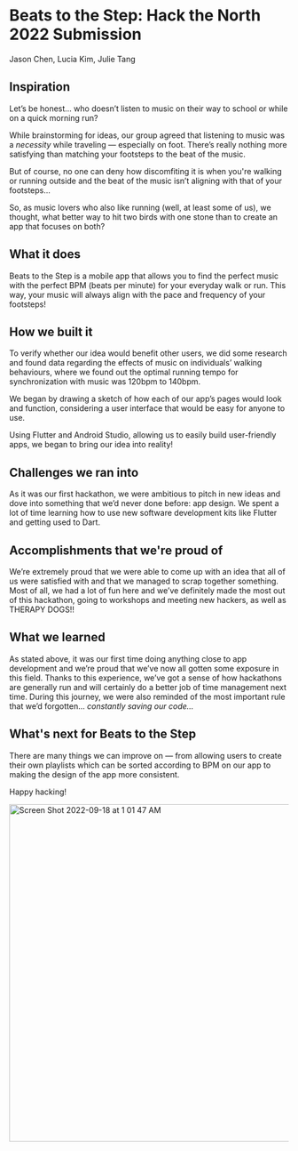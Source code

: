 # Beats to the Step: Hack the North 2022 Submission

Jason Chen, Lucia Kim, Julie Tang


## Inspiration
Let’s be honest… who doesn’t listen to music on their way to school or while on a quick morning run?

While brainstorming for ideas, our group agreed that listening to music was a _necessity_ while traveling — especially on foot. There’s really nothing more satisfying than matching your footsteps to the beat of the music. 

But of course, no one can deny how discomfiting it is when you're walking or running outside and the beat of the music isn’t aligning with that of your footsteps... 

So, as music lovers who also like running (well, at least some of us), we thought, what better way to hit two birds with one stone than to create an app that focuses on both?

## What it does
Beats to the Step is a mobile app that allows you to find the perfect music with the perfect BPM (beats per minute) for your everyday walk or run. This way, your music will always align with the pace and frequency of your footsteps!

## How we built it
To verify whether our idea would benefit other users, we did some research and found data regarding the effects of music on individuals’ walking behaviours, where we found out the optimal running tempo for synchronization with music was 120bpm to 140bpm.

We began by drawing a sketch of how each of our app’s pages would look and function, considering a user interface that would be easy for anyone to use. 

Using Flutter and Android Studio, allowing us to easily build user-friendly apps, we began to bring our idea into reality!

## Challenges we ran into
As it was our first hackathon, we were ambitious to pitch in new ideas and dove into something that we’d never done before: app design. We spent a lot of time learning how to use new software development kits like Flutter and getting used to Dart. 

## Accomplishments that we're proud of
We’re extremely proud that we were able to come up with an idea that all of us were satisfied with and that we managed to scrap together something. Most of all, we had a lot of fun here and we’ve definitely made the most out of this hackathon, going to workshops and meeting new hackers, as well as THERAPY DOGS!! 

## What we learned
As stated above, it was our first time doing anything close to app development and we’re proud that we’ve now all gotten some exposure in this field. Thanks to this experience, we’ve got a sense of how hackathons are generally run and will certainly do a better job of time management next time. During this journey, we were also reminded of the most important rule that we’d forgotten… _constantly saving our code…_

## What's next for Beats to the Step
There are many things we can improve on — from allowing users to create their own playlists which can be sorted according to BPM on our app to making the design of the app more consistent. 


Happy hacking!


<img width="607" alt="Screen Shot 2022-09-18 at 1 01 47 AM" src="https://user-images.githubusercontent.com/84947592/190892447-00bfbc88-c27b-454c-83f0-a6dab08ddacf.png">
